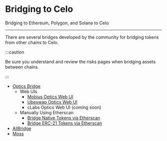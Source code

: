 # Bridging to Celo

Bridging to Ethereum, Polygon, and Solana to Celo

---

There are several bridges developed by the community for bridging tokens from other chains to Celo.

:::caution

Be sure you understand and review the risks pages when bridging assets between chains.

:::

* [Optics Bridge](./../../protocol/optics.md)
  * Web UIs
    * [Mobius Optics Web UI](https://bridge.mobius.money/#/)
    * [Ubeswap Optics Web UI](https://app.ubeswap.org/#/bridge)
    * cLabs Optics Web UI (coming soon)
  * Manually Using Etherscan
    * [Bridge Native Tokens via Etherscan](./../../protocol/bridging-native-assets.md)
    * [Bridge ERC-21 Tokens via Etherscan](./../../protocol/optics.md)
* [AllBridge](https://app.allbridge.io/bridge?from=ETH&to=POL&asset=USDC) 
* [Moss](https://bridge.moss.earth/)
